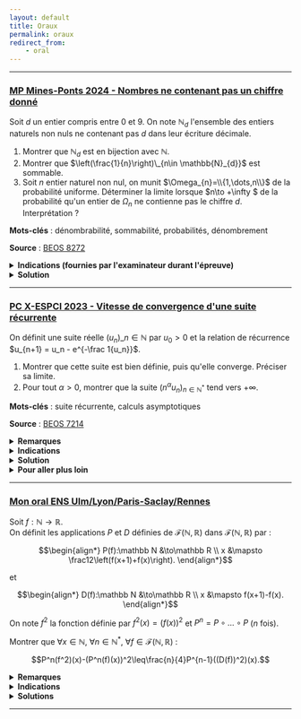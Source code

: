 ```yaml
---
layout: default
title: Oraux
permalink: oraux
redirect_from:
    - oral
---
```


---

<h3 id="beos-8272">
  <a href="#beos-8272" class="header">
  MP Mines-Ponts 2024 - Nombres ne contenant pas un chiffre donné</a>
</h3>

Soit $d$ un entier compris entre 0 et 9. On note $\mathbb{N}_{d}$ l'ensemble des entiers naturels non nuls ne contenant pas $d$ dans leur écriture décimale.

1. Montrer que $\mathbb{N}_{d}$ est en bijection avec $\mathbb{N}$.
2. Montrer que $\left(\frac{1}{n}\right)\_{n\in \mathbb{N}_{d}}$ est sommable.
3. Soit $n$ entier naturel non nul, on munit $\Omega_{n}=\\{1,\dots,n\\}$ de la probabilité uniforme. Déterminer la limite lorsque $n\to +\infty $ de la probabilité qu'un entier de $\Omega_{n}$ ne contienne pas le chiffre $d$. Interprétation ?

**Mots-clés** : dénombrabilité, sommabilité, probabilités, dénombrement

**Source** : <a href="https://beos.prepas.org/sujet.php?id=8272" target="_blank">BEOS 8272</a>

<details>
  <summary><b>Indications (fournies par l'examinateur durant l'épreuve)</b></summary>
    <ol>
      <li>Penser à la dénombrabilité.</li>
      <li>Trouver une partition bien choisie de $\mathbb{N}_{d}$.</li>
      <li>Raisonner en termes de cardinalités.</li>
    </ol>
</details>

<details>
  <summary><b>Solution</b></summary>
    <ol>
      <li>
        $\mathbb{N}_{d}$ est clairement une partie infinie de $\mathbb{N}$, donc $\mathbb{N}_{d}$ est dénombrable, i.e. en bijection avec $\mathbb{N}$.
      </li>
      <li>
        Soit $m\in\mathbb{N}^*$ et comptons (grossièrement) le nombre d'entiers de $\mathbb{N}_{d}$ à $m$ chiffres.<br>
        Pour chaque chiffre, on a au plus 9 choix (car on ne peut pas choisir $d$), donc il y a au plus $9^m$ entiers de $\mathbb{N}_{d}$ à $m$ chiffres.<br>
        <ol> Remarque : ce n'est pas exactement $9^m$ car un nombre ne peut pas commencer par un 0, mais on peut négliger ce détail puisque $9^m$ est une majoration suffisante pour conclure par la suite. Le nombre exact est $9^m$ pour $\mathbb{N}_{0}$ et $8\times 9^{m-1}$ pour les $\mathbb{N}_{d}$ avec $d\neq 0$.</ol>
        D'après le théorème de sommation par paquets pour des réels positifs, on a :
        $$\begin{align*}
        \sum_{n\in\mathbb{N}_{d}}\frac{1}{n}&=\sum_{m=1}^{+\infty}\left(\sum_{\substack{n\in\mathbb{N}_{d}\\10^{m-1}\leq n<10^m}}\frac{1}{n}\right)\leq\sum_{m=1}^{+\infty}\left(\sum_{\substack{n\in\mathbb{N}_{d}\\10^{m-1}\leq n<10^m}}\frac{1}{10^{m-1}}\right)\\
        &\leq\sum_{m=1}^{+\infty}\left(\frac{9^m}{10^{m-1}}\right)=10\sum_{m=1}^{+\infty}\left(\frac{9}{10}\right)^m=10\frac{9/10}{1-9/10}=90\\
        &<+\infty.
        \end{align*}$$
        Donc la famille $\displaystyle \left(\frac{1}{n}\right)_{n\in \mathbb{N}_{d}}$ est sommable.
      </li>
      <li>
        Soit $n\in\mathbb{N}^*$ et $m$ le nombre de chiffres de $n$ (remarque : $m=\lfloor\log_{10}(n)\rfloor+1$).<br>
        Notons $A_k$ l'ensemble des entiers de $\mathbb{N}_{d}$ à $k$ chiffres, i.e. $A_k=\mathbb{N}_{d}\cap\{10^{k-1},\dots,10^k-1\}$.<br>
        Ainsi, on a
        $$\displaystyle \Omega_n = \mathbb{N}_{d}\cap \{1,\dots,n\}\subseteq \mathbb{N}_{d}\cap\{1,\dots,10^{m}-1\}=\mathbb{N}_{d}\cap\bigsqcup_{k=1}^{m}\{10^{k-1},\dots,10^k-1\}=\bigsqcup_{k=1}^{m}A_k.$$
        Donc $\displaystyle \operatorname{Card}(\Omega_n)\leq\sum_{k=1}^{m}\operatorname{Card}(A_k)\leq\sum_{k=1}^{m}9^k=9\frac{9^m-1}{9-1}\leq 9^{m+1}$.<br>
        Ainsi, $\displaystyle 0\leq \mathbb{P}(\Omega_n) = \frac{\operatorname{Card}(\Omega_n)}{n}\leq\frac{9^{m+1}}{n}\leq\frac{9^{m+1}}{10^{m-1}}=90\left(\frac{9}{10}\right)^m\xrightarrow[n\to +\infty]{}0$ (car $m\to+\infty$ lorsque $n\to +\infty$).<br><br>
        L'interprétation est que la "probabilité" qu'un entier naturel non nul ne contienne pas le chiffre $d$ est nul.
      </li>
    </ol>
</details>

---

<h3 id="beos-7214-1">
  <a href="#beos-7214-1" class="header">
  PC X-ESPCI 2023 - Vitesse de convergence d'une suite récurrente</a>
</h3>

On définit une suite réelle $(u_n)\_{n \in \mathbb{N}}$ par $u_0 > 0$ et la relation de récurrence $u_{n+1} = u_n - e^{-\frac 1{u_n}}$.

1. Montrer que cette suite est bien définie, puis qu'elle converge. Préciser sa limite.
2. Pour tout $\alpha > 0$, montrer que la suite $(n^{\alpha} u_n)_{n \in \mathbb{N}^*}$ tend vers $+\infty$.

**Mots-clés** : suite récurrente, calculs asymptotiques

**Source** : <a href="https://beos.prepas.org/sujet.php?id=7214" target="_blank">BEOS 7214</a>

<details>
  <summary><b>Remarques</b></summary>
    Ce résultat découle du résultat plus général traité dans <a href="calculs-asymptotiques#vitesse-de-convergence-suite-recurrente">cet exercice</a>.
</details>

<details>
  <summary><b>Indications</b></summary>
    <ol>
      <li>Écrire $u_{n+1} = f(u_n)$ et étudier $f$.</li>
      <li>Montrer qu'il s'agit d'obtenir $\displaystyle \frac{1}{u_n^{1/\alpha}} = o(n)$.<br>
      Montrer que $\displaystyle \frac{1}{u_{n+1}^{1/\alpha}} = \frac{1}{u_n^{1/\alpha}} + o(u_n^{\beta-1/\alpha})$ pour tout $\beta > 0$.</li>
    </ol>
</details>

<details>
  <summary><b>Solution</b></summary>
    <ol>
      <li>
        <u>Bonne définition de la suite :</u><br>
        Posons $f(x) = x - e^{-\frac 1{x}}$ définie sur $\mathbb{R}_+^*$.<br>
        Soit $x > 0$. On a
        $$\begin{align*}
        f(x) > 0 &\iff x > e^{-\frac 1{x}}\\
        &\iff \ln(x) > -\frac 1{x}\\
        &\iff -\ln(x) < \frac 1{x}\\
        &\iff \ln\left(\frac 1x\right) < \frac 1x.
        \end{align*}$$
        Or, l'inégalité $\ln(y) \leq y-1 < y$ est vérifiée pour tout $y > 0$, donc $\ln\left(\frac 1x\right) < \frac 1x$ pour tout $x > 0$.<br>
        Ainsi, $u_{n+1} = f(u_n)$ est bien définie pour tout $n\in\mathbb{N}$ car $u_0 > 0$ et $\ f(x) > 0$ pour tout $x > 0$.<br><br>
        <u>Convergence de la suite et limite :</u><br>
        On a $u_{n+1} - u_n = -e^{-\frac 1{u_n}} < 0$, donc $(u_n)$ est (strictement) décroissante.<br>
        Ainsi, la suite $(u_n)$ est décroissante et minorée par $0$, donc elle converge vers une limite $\ell\geq 0$.<br>
        On remarque que $\ f$ est continue sur $\mathbb{R}_+^*$ et est prolongeable par continuité en $0$ en posant $f(0) = 0$.<br>
        Par continuité de $\ f$ (sur $\mathbb R$), on a $\ell = f(\ell)$. Or, $f(x) < x$ pour tout $x > 0$, donc $\ell = 0$.<br>
        Donc $u_n \underset{n\to+\infty}{\longrightarrow} 0$.
      </li>
      <li>
        Soit $\alpha > 0$. On a l'équivalence suivante (avec $u_n > 0$) :
        $$\begin{align*}
        n^{\alpha}u_n \xrightarrow[n\to +\infty]{} +\infty &\iff \frac{1}{n^{\alpha}u_n} \xrightarrow[n\to +\infty]{} 0\\
        &\iff \frac{1}{n u_n^{1/\alpha}} \xrightarrow[n\to +\infty]{} 0\\
        &\iff \frac{1}{n u_n^{1/\alpha}} = o(1)\\
        &\iff \frac{1}{u_n^{1/\alpha}} = o(n).
        \end{align*}$$
        Nous allons démontrer cette dernière affirmation. Faisons un développement asymptotique :
        $$\begin{align*}
        \frac{1}{u_{n+1}^{1/\alpha}} &= \frac{1}{\left(u_n - e^{-\frac 1{u_n}}\right)^{1/\alpha}}\\
        &= \frac{1}{u_n^{1/\alpha}}\left(1 - \frac{1}{u_n}e^{-\frac 1{u_n}}\right)^{-1/\alpha}\\
        &= \frac{1}{u_n^{1/\alpha}}\left(1 + o(u_n^{\beta})\right)^{-1/\alpha}  \qquad \text{pour tout } \beta > 0\ (\text{croissances comparées})\\
        &=\frac{1}{u_n^{1/\alpha}} + o(u_n^{\beta-1/\alpha}).
        \end{align*}$$
        En choisissant $\beta = 1/\alpha$, on a $\displaystyle \frac{1}{u_{n+1}^{1/\alpha}} - \frac{1}{u_n^{1/\alpha}} = o(1)$, donc par télescopage :
        $$\frac{1}{u_n^{1/\alpha}} = \frac{1}{u_0^{1/\alpha}} + o(n) = o(n).$$
        Ce qui conclut la démonstration.
      </li>
    </ol>
</details>

<details>
  <summary><b>Pour aller plus loin</b></summary>
    <ul>
      <li>
        <a href="calculs-asymptotiques#vitesse-de-convergence-suite-recurrente">Vitesse de convergence d'une suite récurrente</a>
      </li>
    </ul>
</details>

---

<h3 id="mon-oral-ens-ulsr">
  <a href="#mon-oral-ens-ulsr" class="header">
  Mon oral ENS Ulm/Lyon/Paris-Saclay/Rennes</a>
</h3>

Soit $f:\mathbb N\to\mathbb R$.<br>
On définit les applications $P$ et $D$ définies de $\mathcal F(\mathbb N,\mathbb R)$ dans $\mathcal F(\mathbb N,\mathbb R)$ par :

$$\begin{align*}
P(f):\mathbb N &\to\mathbb R \\
 x &\mapsto \frac12\left(f(x+1)+f(x)\right).
\end{align*}$$

et

$$\begin{align*}
D(f):\mathbb N &\to\mathbb R \\
 x &\mapsto f(x+1)-f(x).
\end{align*}$$

On note $f^2$ la fonction définie par $f^2(x)=(f(x))^2$ et $P^n = P\circ\dots\circ P$ ($n$ fois).

Montrer que $\forall x\in\mathbb N,\ \forall n\in\mathbb N^*,\ \forall f\in\mathcal F(\mathbb N,\mathbb R)$ :

$$P^n(f^2)(x)-(P^n(f)(x))^2\leq\frac{n}{4}P^{n-1}((D(f))^2)(x).$$

<details>
  <summary><b>Remarques</b></summary>
    Deux ans de prépa pour ça... Le cours ne sert à rien, faut juste savoir faire des calculs et ne pas se tromper.
</details>

<details>
  <summary><b>Indications</b></summary>
  <details>
    <summary><u>Indication solution 1</u></summary>
      Procéder par récurrence sur $n$ (oui oui, c'est vraiment l'indication qu'on m'a donnée lors de l'oral).
    </details>
    <details>
    <summary><u>Indication solution 2</u></summary>
      Voir $P$ et $D$ comme des opérateurs linéaires.<br>
      En notant $T(f)(x)=f(x+1)$, on a $D=T-\operatorname{Id}$ et $P=\dfrac12(T+\operatorname{Id})$.
    </details>
</details>

<details>
  <summary><b>Solutions</b></summary>
    <details>
      <summary><u>Solution 1 : par récurrence</u></summary>
        On va démontrer l'inégalité par récurrence sur $n$.
        <details>
          <summary>Initialisation</summary>
            Pour $n=1$, on a :
            $$\begin{align*}
            P(f^2)(x)-(P(f)(x))^2&=\frac12\left(f(x+1)^2+f(x)^2\right)-\left(\frac12\left(f(x+1)+f(x)\right)\right)^2\\
            &=\frac14\left(f(x+1)-f(x)\right)^2\\
            &=\frac14(D(f)(x))^2\\
            &=\frac14P^0((D(f))^2)(x).
            \end{align*}$$
        </details>
        <details>
          <summary>Hérédité</summary>
            Supposons que pour un certain $n\in\mathbb N^*$, on ait :
            $$P^n(f^2)(x)-(P^n(f)(x))^2\leq\frac{n}{4}P^{n-1}((D(f))^2)(x).$$
            On a alors :
            $$\begin{align*}
            P^{n+1}&(f^2)(x)-(P^{n+1}(f)(x))^2=P\left(P^n(f^2)\right)(x)-\left(P\left(P^n(f)\right)(x)\right)^2\\
            &=\frac12\left(P^n(f^2)(x+1)+P^n(f^2)(x)\right)-\left(\frac12\left(P^n(f)(x+1)+P^n(f)(x)\right)\right)^2\\
            &=\frac14\left(2P^n(f^2)(x+1)+2P^n(f^2)(x)-(P^n(f)(x+1))^2-2P^n(f)(x+1)P^n(f)(x)-(P^n(f)(x))^2\right)\\
            &=\frac14\Big(2P^n(f^2)(x+1)+2P^n(f^2)(x)-2(P^n(f)(x+1))^2-2(P^n(f)(x))^2\\
            &\quad +(P^n(f)(x+1))^2-2P^n(f)(x+1)P^n(f)(x)+(P^n(f)(x))^2\Big)\\
            &=\frac12\left(P^n(f^2)(x+1)-(P^n(f)(x+1))^2+P^n(f^2)(x)-(P^n(f)(x))^2\right)\\
            &\quad +\left(\frac12\left(P^n(f)(x+1)-P^n(f)(x)\right)\right)^2\\
            &\leq\frac12\frac{n}{4}\left(P^{n-1}((D(f))^2)(x+1)+P^{n-1}((D(f))^2)(x)\right)\\
            &\quad +\left(\frac12\left(P^n(f)(x+1)-P^n(f)(x)\right)\right)^2\qquad\qquad \text{(par hypothèse de récurrence)}\\
            &=\frac{n}{4}P^n((D(f))^2)(x)+\frac14\left(D(P^n(f))\right)^2(x)\\
            &\leq\frac{n}{4}P^n((D(f))^2)(x)+\frac14P^n((D(f))^2)(x) \qquad\qquad \text{($*$)}\\
            &=\frac{n+1}{4}P^n((D(f))^2)(x).
            \end{align*}$$
            D'où l'hérédité, sous réserve de justifier l'inégalité $(*)$ :
            $$\displaystyle\left(D(P^n(f))\right)^2(x)\leq P^n((D(f))^2)(x).$$
            On procède à nouveau par récurrence sur $n$.
            <details>
              <summary>Lemme</summary>
              $$\forall a,b,c\in\mathbb R,\ (a-c)^2\leq 2(a-b)^2+2(b-c)^2.$$
              Preuve :
              $$\begin{align*}
              (a-c)^2\leq 2(a-b)^2+2(b-c)^2 &\Longleftrightarrow a^2-2ac+c^2\leq 2a^2-4ab+2b^2+2b^2-4bc+2c^2\\
              &\Longleftrightarrow 0\leq a^2-4ab+4b^2-4bc+c^2+2ac\\
              &\Longleftrightarrow 0\leq (a-2b+c)^2.
              \end{align*}$$
            </details>
            <details>
              <summary>Initialisation</summary>
                Pour $n=1$, on a :
                $$\begin{align*}
                \left(D(P(f))\right)^2(x)&=\left(P(f)(x+1)-P(f)(x)\right)^2\\
                &=\left(\frac12\left(f(x+2)+f(x+1)\right)-\frac12\left(f(x+1)+f(x)\right)\right)^2\\
                &=\frac14\left(f(x+2)-f(x)\right)^2
                \end{align*}$$
                et
                $$\begin{align*}
                P((D(f))^2)(x)&=\frac12\left((D(f)(x+1))^2+(D(f)(x))^2\right)\\
                &=\frac12\left((f(x+2)-f(x+1))^2+(f(x+1)-f(x))^2\right).
                \end{align*}$$
                On a alors, en utilisant le lemme avec $a=f(x)+2, b=f(x+1)$ et $c=f(x+2)$ :
                $$\left(D(P(f))\right)^2(x)=\frac14\left(f(x+2)-f(x)\right)^2\leq\frac12\left((f(x+2)-f(x+1))^2+(f(x+1)-f(x))^2\right)=P((D(f))^2)(x).$$
            </details>
            <details>
              <summary>Hérédité</summary>
                Supposons que pour un certain $n\in\mathbb N^*$, on ait :
                $$\left(D(P^n(f))\right)^2(x)\leq P^n((D(f))^2)(x).$$
                On a alors :
                $$\begin{align*}
                &\left(D(P^{n+1}(f))\right)^2(x)=\left(P^{n+1}(f)(x+1)-P^{n+1}(f)(x)\right)^2\\
                &=\left(P(P^n(f))(x+1)-P(P^n(f))(x)\right)^2\\
                &=\left(\frac12\left(P^n(f)(x+2)+P^n(f)(x+1)\right)-\frac12\left(P^n(f)(x+1)+P^n(f)(x)\right)\right)^2\\
                &=\frac14\left(P^n(f)(x+2)-P^n(f)(x)\right)^2\\
                &\leq\frac12\left(P^n(f)(x+2)-P^n(f)(x+1)\right)^2+\frac12\left(P^n(f)(x+1)-P^n(f)(x)\right)^2 \qquad \text{(par le lemme)}\\
                &=\frac12\left(D(P^n(f))\right)^2(x+1)+\frac12\left(D(P^n(f))\right)^2(x)\\
                &\leq\frac12P^n((D(f))^2)(x+1)+\frac12P^n((D(f))^2)(x)\qquad\qquad \text{(par hypothèse de récurrence)}\\
                &=P^{n+1}((D(f))^2)(x).
                \end{align*}$$
                D'où le résultat.
            </details>
            Par récurrence, on a donc bien :
            $$\forall x\in\mathbb N,\ \forall n\in\mathbb N^*,\ \forall f\in\mathcal F(\mathbb N,\mathbb R),\ P^n(f^2)(x)-(P^n(f)(x))^2\leq\frac{n}{4}P^{n-1}((D(f))^2)(x).$$
        </details>
    </details>
    <details>
      <summary><u>Solution 2 : avec les opérateurs</u></summary>
        En remarquant que $P$ et $D$ sont des opérateurs linéaires dans l'espace vectoriel des suites réelles, cela nous incite à raisonner avec les opérateurs. Cela simplifie grandement les calculs et la preuve est plus élégante, notamment car elle n'utilise pas la récurrence.
        <details>
          <summary>Notations préliminaires</summary>
            On pose $E=\mathcal F(\mathbb N,\mathbb R)$ (on peut le voir comme l'espace vectoriel des suites réelles).<br>
            $(E,+,\times)$ est un anneau commutatif où $f\times g$ est défini par $(f\times g)(x)=f(x)g(x)$.<br>
            $(\mathcal F(E,E),+,\times)$ est un anneau commutatif où $\times$ est défini par $(A\times B)(f)=A(f)\times B(f)$.<br>
            $(\mathcal F(E,E),\circ)$ est un monoïde où $\circ$ est la composition d'applications.<br>
            $(\mathcal F(E,E),\leq)$ est un ensemble ordonné où $\leq$ est défini par
            $$A\leq B\Longleftrightarrow\forall f\in E,\ A(f)\leq B(f)\Longleftrightarrow \forall f\in E,\ \forall x\in\mathbb N,\ A(f)(x)\leq B(f)(x).$$
            On note $T,I,C\in\mathcal F(E,E)$ les opérateurs définis par :
            $$\begin{align*}
            T(f):\mathbb N &\to\mathbb R \\
            x &\mapsto f(x+1),\\
            I(f):\mathbb N &\to\mathbb R \\
            x &\mapsto f(x),\\
            C(f):\mathbb N &\to\mathbb R \\
            x &\mapsto (f(x))^2.
            \end{align*}$$
            Ici, $T$ est l'opération de translation, $I$ est l'opération d'identité et $C$ est l'opération de mise au carré.<br>
            On a $\displaystyle P=\frac12(I+T)$ et $D=T-I$ (ce sont des opérateurs linéaires) et $C=I\times I$.<br>
        </details>
        <details>
          <summary>Réécriture de l'inégalité</summary>
            On note, pour $F\in\mathcal F(E,E)$ et $n\in\mathbb N^*$, $F^n$ l'application $F\circ\cdots\circ F$ ($n$ fois).<br>
            L'inégalité à démontrer
            $$\forall x\in\mathbb N,\ \forall n\in\mathbb N^*,\ \forall f\in\mathcal F(\mathbb N,\mathbb R),\ P^n(f^2)(x)-(P^n(f)(x))^2\leq\frac{n}{4}P^{n-1}((D(f))^2)(x)$$
            s'écrit donc
            $$P^n\circ C - C\circ P^n\leq\frac{n}{4}P^{n-1}\circ C\circ D.$$
            On peut simplifier davantage avec le commutateur défini dans $\mathcal F(E,E)$ par $[A,B]=A\circ B-B\circ A$ :
            $$[P^n,C]\leq\frac{n}{4}P^{n-1}\circ C\circ D.$$
        </details>
        <details>
          <summary>Démonstration</summary>
            Pour rendre les calculs plus clairs, l'exposant $n$ désignera le $n$-ième itéré de la composition (vu dans $(\mathcal F(E,E),\circ)$) et l'exposant $2$ désignera la mise au carré (dans l'anneau commutatif $(\mathcal F(E,E),+,\times)$).<br>
            Ainsi, ici, $C=I\times I=I^2$.<br><br>
            On utilise les résultats suivants, vrais pour $A,B\in\mathcal F(E,E)$ :
            <ol>
              <li>
                $T\circ (A\times B)=(T\circ A)\times (T\circ B)$
              </li>
              <li>
                $P\circ D = D\circ P\quad$ ($P=\frac12(T+I)$ et $D=T-I$ commutent)
              </li>
              <li>
                $2(A^2+B^2)-(A+B)^2=(A-B)^2$
              </li>
              <li>
                $C\circ A = A^2 \geq 0$
              </li>
              <li>
                $A\geq 0 \Rightarrow P\circ A \geq 0$
              </li>
            </ol>
          <details>
            <summary>Étape 1 : $[P,C]$</summary>
              $$\begin{align*}
              [P,C]&=P\circ C-C\circ P\\
              &=\left(\frac12(T+I)\right)\circ I^2-C\circ\left(\frac12(T+I)\right)\\
              &=\frac12(T^2+I^2)-\left(\frac12(T+I)\right)^2 \quad \text{(par 1.)}\\
              &=\frac14(T-I)^2 \quad \text{(par 3.)}\\
              &=\frac14D^2\\
              &=\frac14C\circ D.
              \end{align*}$$
              On obtient une relation intéressante : $\displaystyle [P,C]=\dfrac14C\circ D$.<br>
              Cette relation montre aussi le cas $n=1$ de l'inégalité à démontrer.
          </details>
          <details>
            <summary>Étape 2 : $[P^n,C]$</summary>
              Soit $n\in\mathbb N^*$.
              $$\begin{align*}
              [P^{n},C]&=P^{n}\circ C-C\circ P^{n}\\
              &=\sum_{k=0}^{n-1}\left(P^{k+1}\circ C\circ P^{n-1-k}-P^{k}\circ C\circ P^{n-k}\right) \qquad \text{(téléscopage)}\\
              &=\sum_{k=0}^{n-1}P^k \circ \left(P\circ C - C\circ P\right) \circ P^{n-1-k}\\
              &=\sum_{k=0}^{n-1}P^k \circ [P,C] \circ P^{n-1-k}\\
              &=\frac14\sum_{k=0}^{n-1}P^k \circ C\circ D \circ P^{n-1-k} \qquad \text{(par l'étape 1 : $[P,C]=\dfrac14C\circ D$)}\\
              &\leq \frac14\sum_{k=0}^{n-1}P^{n-1}\circ C\circ D \qquad \text{($*$) (c'est ce qu'on aimerait avoir)}\\
              &=\frac{n}{4}P^{n-1}\circ C\circ D.
              \end{align*}$$
              Il reste à montrer ($*$) : pour tout $k\in\{0,\ldots,n-1\}$, on a $P^k\circ C\circ D \circ P^{n-1-k}\leq P^{n-1}\circ C\circ D$.<br>
              Il suffit de démontrer la chaîne d'inégalités suivante :
              $$C\circ D \circ P^{n-1}\leq P\circ C\circ D \circ P^{n-2-k} \leq \cdots \leq P^{n-1}\circ C\circ D,$$
              i.e. pour tout $k\in\{0,\ldots,n-2\}$ :
              $$\begin{align*}
              &P^k \circ C\circ D \circ P^{n-1-k}\leq P^{k+1}\circ C\circ D \circ P^{n-2-k}\\
              &\Longleftrightarrow P^k\circ (C\circ D \circ P)\circ P^{n-2-k}\leq P^k\circ (P\circ C\circ D)\circ P^{n-2-k}\\
              &\Longleftrightarrow P^k \circ [P,C\circ D] \circ P^{n-2-k}\geq 0.
              \end{align*}$$
          </details>
          <details>
            <summary>Étape 3 : $[P,C\circ D]$</summary>
            $$\begin{align*}
            [P, C \circ D] &= P \circ C \circ D - C \circ D \circ P\\
            &= P \circ D^2 - (D \circ P)^2 \qquad \text{(par associativité de $\circ$)}\\
            &= P \circ D^2 - (P \circ D)^2 \qquad \text{(par 2.)}\\
            &= \frac{1}{2} (T+I) \circ D^2 - \left(\frac{1}{2} (T+I) \circ D\right)^2\\
            &= \frac{1}{2} ((T \circ D)^2 + D^2) - \left(\frac{1}{2} (T \circ D + D)\right)^2 \qquad \text{(par 1.)}\\
            &= \frac{1}{4} (T \circ D - D)^2 \qquad \text{(par 3.)}\\
            &= \frac{1}{4} ((T-I) \circ D)^2\\
            &= \frac{1}{4} C \circ D \circ D.
            \end{align*}$$
            On a alors
            $$P^k \circ [P,C\circ D] \circ P^{n-2-k} = \frac{1}{4} P^k \circ C \circ D \circ D \circ P^{n-2-k}.$$
            D'après les résultats 4. et 5. on a $P^k\circ C\circ (D \circ D \circ P^{n-2-k})\geq 0$, donc $P^k \circ [P,C\circ D] \circ P^{n-2-k}\geq 0$.<br>
            D'où $(*)$ (étape 2) et donc l'inégalité voulue :
            $$[P^n,C]\leq\frac{n}{4}P^{n-1}\circ C\circ D.$$
          </details>
          <details>
            <summary>Étape 4 : Résumé et conclusion</summary>
            Avec les opérateurs précédemment définis, l'inégalité à démontrer est équivalente à :
            $$[P^n,C]\leq\frac{n}{4}P^{n-1}\circ C\circ D.$$
            On calcule alors :<br>
            <li>
              $[P,C]=\dfrac14C\circ D$.
            </li>
            <li>
            $\displaystyle[P^{n},C]=\sum_{k=0}^{n-1}P^k \circ [P,C] \circ P^{n-1-k}=\frac14\sum_{k=0}^{n-1}P^k \circ C\circ D \circ P^{n-1-k}$.
            </li>
            <li>
            Pour démontrer l'inégalité de l'énoncé, il suffit que $\displaystyle P^k \circ C\circ D \circ P^{n-1-k}\leq P^{n-1}\circ C\circ D$.<br>
            Pour cela, on montre l'inégalité suivante :
            $$P^k \circ C\circ D \circ P^{n-1-k}\leq P^{k+1}\circ C\circ D \circ P^{n-2-k} \Longleftrightarrow P^k \circ [P,C\circ D] \circ P^{n-2-k}\geq 0.$$
            </li>
            <li>
              $[P,C\circ D]=\dfrac14C \circ D \circ D$ et donc
              $$P^k \circ [P,C\circ D] \circ P^{n-2-k}=\frac{1}{4} P^k \circ C \circ D \circ D \circ P^{n-2-k}\geq 0.$$
            </li>
            Sans récurrence, on a démontré l'inégalité voulue.
          </details>
        </details>
    </details>
</details>

---
